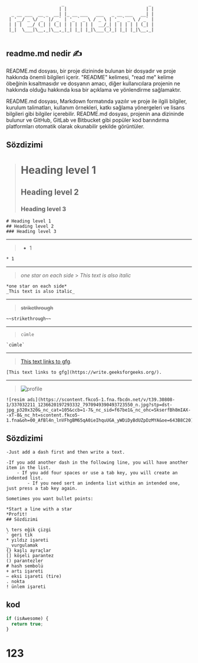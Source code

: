```
                     _                                _
                    | |                              | |
  _ __ ___  __ _  __| |_ __ ___   ___   _ __ ___   __| |
 | '__/ _ \/ _` |/ _` | '_ ` _ \ / _ \ | '_ ` _ \ / _` |
 | | |  __/ (_| | (_| | | | | | |  __/_| | | | | | (_| |
 |_|  \___|\__,_|\__,_|_| |_| |_|\___(_)_| |_| |_|\__,_|


```

## readme.md nedir ✍️

README.md dosyası, bir proje dizininde bulunan bir dosyadır ve proje hakkında önemli bilgileri içerir. "README" kelimesi, "read me" kelime öbeğinin kısaltmasıdır ve dosyanın amacı, diğer kullanıcılara projenin ne hakkında olduğu hakkında kısa bir açıklama ve yönlendirme sağlamaktır.

README.md dosyası, Markdown formatında yazılır ve proje ile ilgili bilgiler, kurulum talimatları, kullanım örnekleri, katkı sağlama yönergeleri ve lisans bilgileri gibi bilgiler içerebilir. README.md dosyası, projenin ana dizininde bulunur ve GitHub, GitLab ve Bitbucket gibi popüler kod barındırma platformları otomatik olarak okunabilir şekilde görüntüler.

## Sözdizimi

> # Heading level 1
>
> ## Heading level 2
>
> ### Heading level 3

```
# Heading level 1
## Heading level 2
### Heading level 3
```

---

> - 1

```
* 1
```

---

> _one star on each side_ > _This text is also italic_

```
*one star on each side*
_This text is also italic_
```

---

> ~~strikethrough~~

```
~~strikethrough~~
```

---

> `cümle`

```
`cümle`
```

---

> [This text links to gfg](https://write.geeksforgeeks.org/).

```
[This text links to gfg](https://write.geeksforgeeks.org/).
```

---

> ![profile](https://scontent.fkco5-1.fna.fbcdn.net/v/t39.30808-1/337032211_1236620197293332_7970949390493723550_n.jpg?stp=dst-jpg_p320x320&_nc_cat=105&ccb=1-7&_nc_sid=f67be1&_nc_ohc=SkserfBh8mIAX--xT-8&_nc_ht=scontent.fkco5-1.fna&oh=00_AfBl4n_lnVFhgBM65qA0ieIhquUGA_yWDiDyBdUZpDzMYA&oe=643B8C20)

```
![resim adı](https://scontent.fkco5-1.fna.fbcdn.net/v/t39.30808-1/337032211_1236620197293332_7970949390493723550_n.jpg?stp=dst-jpg_p320x320&_nc_cat=105&ccb=1-7&_nc_sid=f67be1&_nc_ohc=SkserfBh8mIAX--xT-8&_nc_ht=scontent.fkco5-1.fna&oh=00_AfBl4n_lnVFhgBM65qA0ieIhquUGA_yWDiDyBdUZpDzMYA&oe=643B8C20)
```

## Sözdizimi

```
-Just add a dash first and then write a text.

-If you add another dash in the following line, you will have another item in the list.
    - If you add four spaces or use a tab key, you will create an indented list.
        - If you need sert an indenta list within an intended one, just press a tab key again.

Sometimes you want bullet points:

*Start a line with a star
*Profit!
## Sözdizimi
```

```
\ ters eğik çizgi
` geri tik
* yıldız işareti
_ vurgulamak
{} kaşlı ayraçlar
[] köşeli parantez
() parantezler
# hash sembolü
+ artı işareti
– eksi işareti (tire)
. nokta
! ünlem işareti
```

## kod

```javascript
if (isAwesome) {
  return true;
}
```

# 123
